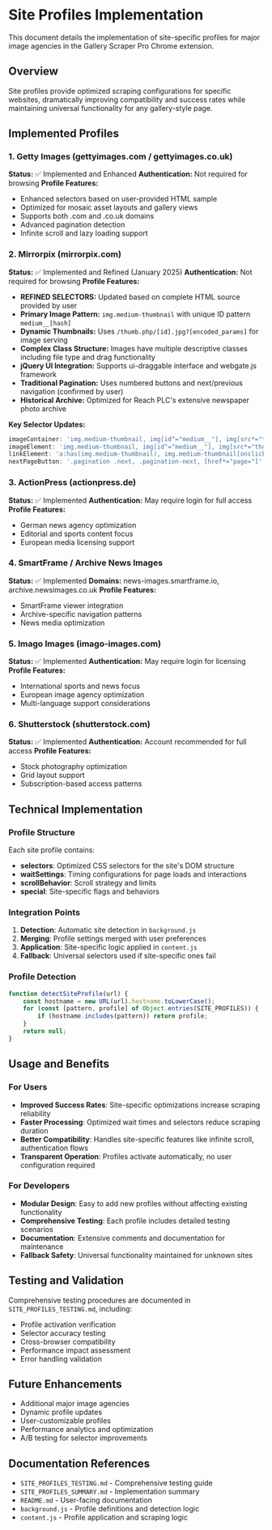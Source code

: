 # Site Profiles Implementation

This document details the implementation of site-specific profiles for major image agencies in the Gallery Scraper Pro Chrome extension.

## Overview

Site profiles provide optimized scraping configurations for specific websites, dramatically improving compatibility and success rates while maintaining universal functionality for any gallery-style page.

## Implemented Profiles

### 1. Getty Images (gettyimages.com / gettyimages.co.uk)
**Status:** ✅ Implemented and Enhanced
**Authentication:** Not required for browsing
**Profile Features:**
- Enhanced selectors based on user-provided HTML sample
- Optimized for mosaic asset layouts and gallery views
- Supports both .com and .co.uk domains
- Advanced pagination detection
- Infinite scroll and lazy loading support

### 2. Mirrorpix (mirrorpix.com)
**Status:** ✅ Implemented and Refined (January 2025)
**Authentication:** Not required for browsing
**Profile Features:**
- **REFINED SELECTORS:** Updated based on complete HTML source provided by user
- **Primary Image Pattern:** `img.medium-thumbnail` with unique ID pattern `medium__[hash]`
- **Dynamic Thumbnails:** Uses `/thumb.php/[id].jpg?[encoded_params]` for image serving
- **Complex Class Structure:** Images have multiple descriptive classes including file type and drag functionality
- **jQuery UI Integration:** Supports ui-draggable interface and webgate.js framework
- **Traditional Pagination:** Uses numbered buttons and next/previous navigation (confirmed by user)
- **Historical Archive:** Optimized for Reach PLC's extensive newspaper photo archive

**Key Selector Updates:**
```javascript
imageContainer: 'img.medium-thumbnail, img[id^="medium__"], img[src*="thumb.php"]',
imageElement: 'img.medium-thumbnail, img[id^="medium__"], img[src*="thumb.php"]',
linkElement: 'a:has(img.medium-thumbnail), img.medium-thumbnail[onclick]',
nextPageButton: '.pagination .next, .pagination-next, [href*="page="]'
```

### 3. ActionPress (actionpress.de)
**Status:** ✅ Implemented
**Authentication:** May require login for full access
**Profile Features:**
- German news agency optimization
- Editorial and sports content focus
- European media licensing support

### 4. SmartFrame / Archive News Images
**Status:** ✅ Implemented
**Domains:** news-images.smartframe.io, archive.newsimages.co.uk
**Profile Features:**
- SmartFrame viewer integration
- Archive-specific navigation patterns
- News media optimization

### 5. Imago Images (imago-images.com)
**Status:** ✅ Implemented
**Authentication:** May require login for licensing
**Profile Features:**
- International sports and news focus
- European image agency optimization
- Multi-language support considerations

### 6. Shutterstock (shutterstock.com)
**Status:** ✅ Implemented
**Authentication:** Account recommended for full access
**Profile Features:**
- Stock photography optimization
- Grid layout support
- Subscription-based access patterns

## Technical Implementation

### Profile Structure
Each site profile contains:
- **selectors**: Optimized CSS selectors for the site's DOM structure
- **waitSettings**: Timing configurations for page loads and interactions
- **scrollBehavior**: Scroll strategy and limits
- **special**: Site-specific flags and behaviors

### Integration Points
1. **Detection**: Automatic site detection in `background.js`
2. **Merging**: Profile settings merged with user preferences
3. **Application**: Site-specific logic applied in `content.js`
4. **Fallback**: Universal selectors used if site-specific ones fail

### Profile Detection
```javascript
function detectSiteProfile(url) {
    const hostname = new URL(url).hostname.toLowerCase();
    for (const [pattern, profile] of Object.entries(SITE_PROFILES)) {
        if (hostname.includes(pattern)) return profile;
    }
    return null;
}
```

## Usage and Benefits

### For Users
- **Improved Success Rates**: Site-specific optimizations increase scraping reliability
- **Faster Processing**: Optimized wait times and selectors reduce scraping duration
- **Better Compatibility**: Handles site-specific features like infinite scroll, authentication flows
- **Transparent Operation**: Profiles activate automatically, no user configuration required

### For Developers
- **Modular Design**: Easy to add new profiles without affecting existing functionality
- **Comprehensive Testing**: Each profile includes detailed testing scenarios
- **Documentation**: Extensive comments and documentation for maintenance
- **Fallback Safety**: Universal functionality maintained for unknown sites

## Testing and Validation

Comprehensive testing procedures are documented in `SITE_PROFILES_TESTING.md`, including:
- Profile activation verification
- Selector accuracy testing
- Cross-browser compatibility
- Performance impact assessment
- Error handling validation

## Future Enhancements

- Additional major image agencies
- Dynamic profile updates
- User-customizable profiles
- Performance analytics and optimization
- A/B testing for selector improvements

## Documentation References

- `SITE_PROFILES_TESTING.md` - Comprehensive testing guide
- `SITE_PROFILES_SUMMARY.md` - Implementation summary
- `README.md` - User-facing documentation
- `background.js` - Profile definitions and detection logic
- `content.js` - Profile application and scraping logic